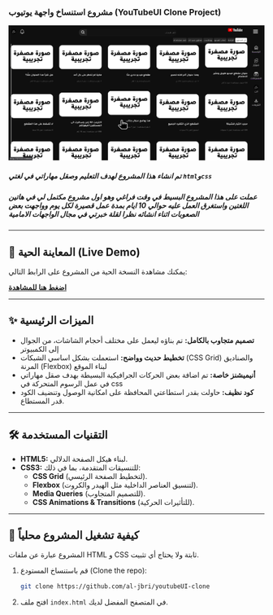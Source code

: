 ### مشروع استنساخ واجهة يوتيوب (YouTubeUI Clone Project)

![صورة للمشروع](screenshot.png)
##### تم انشاء هذا المشروع لهدف التعليم وصقل مهاراتي في لغتي `html`و`css`
##### عملت على هذا المشروع البسيط في وقت فراغي وهو اول مشروع مكتمل لي في هاتين اللغتين واستغرق العمل عليه حوالي 10 ايام بمدة عمل قصيرة لكل يوم وواجهت بعض الصعوبات اثناء انشائه نظرا لقلة خبرتي في مجال الواجهات الامامية

---

## 🚀 المعاينة الحية (Live Demo)

يمكنك مشاهدة النسخة الحية من المشروع على الرابط التالي:

[**اضغط هنا للمشاهدة**](https://al-jbri.github.io/YoutubeUI-clone/)


---

## ✨ الميزات الرئيسية

* **تصميم متجاوب بالكامل:** تم بناؤه ليعمل على مختلف أحجام الشاشات، من الجوال إلى الكمبيوتر
* **تخطيط حديث وواضح:** استعملت بشكل اساسي الشبكات (CSS Grid) والصناديق المرنة (Flexbox) لبناء الموقع
* **أنيميشنز خاصة:** تم اضافة بعض الحركات الجرافيكية البسيطة بهدف صقل مهاراتي في عمل الرسوم المتحركة في css
* **كود نظيف:** حاولت بقدر استطاعتي المحافظة على امكانية الوصول وتنضيف الكود قدر المستطاع.

---

## 🛠️ التقنيات المستخدمة

* **HTML5:** لبناء هيكل الصفحة الدلالي.
* **CSS3:** للتنسيقات المتقدمة، بما في ذلك:
    * **CSS Grid** (لتخطيط الصفحة الرئيسي).
    * **Flexbox** (لتنسيق العناصر الداخلية مثل الهيدر والكروت).
    * **Media Queries** (للتصميم المتجاوب).
    * **CSS Animations & Transitions** (للتأثيرات الحركية).

---

## 📂 كيفية تشغيل المشروع محلياً

المشروع عبارة عن ملفات HTML و CSS ثابتة ولا يحتاج أي تثبيت.

1.  قم باستنساخ المستودع (Clone the repo):
    ```bash
    git clone https://github.com/al-jbri/youtubeUI-clone
    ```
2.  افتح ملف `index.html` في المتصفح المفضل لديك.
